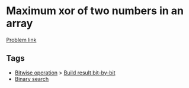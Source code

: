 # Maximum xor of two numbers in an array

[Problem link](https://leetcode.com/problems/maximum-xor-of-two-numbers-in-an-array)

## Tags

* [Bitwise operation](/README.md#Bitwise_operation) > [Build result bit-by-bit](/README.md#Bitwise_operation-Build_result_bit_by_bit)
* [Binary search](/README.md#Binary_search)
